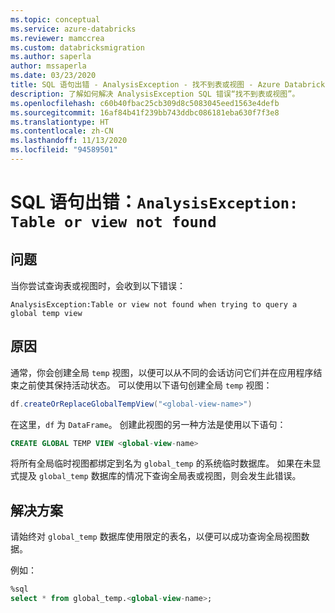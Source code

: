 ```yaml
---
ms.topic: conceptual
ms.service: azure-databricks
ms.reviewer: mamccrea
ms.custom: databricksmigration
ms.author: saperla
author: mssaperla
ms.date: 03/23/2020
title: SQL 语句出错 - AnalysisException - 找不到表或视图 - Azure Databricks
description: 了解如何解决 AnalysisException SQL 错误“找不到表或视图”。
ms.openlocfilehash: c60b40fbac25cb309d8c5083045eed1563e4defb
ms.sourcegitcommit: 16af84b41f239bb743ddbc086181eba630f7f3e8
ms.translationtype: HT
ms.contentlocale: zh-CN
ms.lasthandoff: 11/13/2020
ms.locfileid: "94589501"
---
```

# <a name="error-in-sql-statement-analysisexception-table-or-view-not-found"></a>SQL 语句出错：`AnalysisException: Table or view not found`

## <a name="problem"></a>问题

当你尝试查询表或视图时，会收到以下错误：

```console
AnalysisException:Table or view not found when trying to query a global temp view
```

## <a name="cause"></a>原因

通常，你会创建全局 `temp` 视图，以便可以从不同的会话访问它们并在应用程序结束之前使其保持活动状态。 可以使用以下语句创建全局 `temp` 视图：

```scala
df.createOrReplaceGlobalTempView("<global-view-name>")
```

在这里，`df` 为 `DataFrame`。 创建此视图的另一种方法是使用以下语句：

```sql
CREATE GLOBAL TEMP VIEW <global-view-name>
```

将所有全局临时视图都绑定到名为 `global_temp` 的系统临时数据库。 如果在未显式提及 `global_temp` 数据库的情况下查询全局表或视图，则会发生此错误。

## <a name="solution"></a>解决方案

请始终对 `global_temp` 数据库使用限定的表名，以便可以成功查询全局视图数据。

例如：

```sql
%sql
select * from global_temp.<global-view-name>;
```